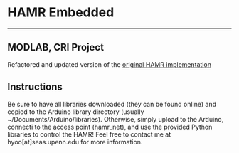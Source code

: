 # HAMR Embedded  
----  
MODLAB, CRI Project
----
Refactored and updated version of the [original HAMR implementation](https://github.com/wangchr/HAMR)

## Instructions
Be sure to have all libraries downloaded (they can be found online) and copied to the Arduino library directory (usually ~/Documents/Arduino/libraries).
Otherwise, simply upload to the Arduino, connecti to the access point (hamr_net), and use the provided Python libraries to control the HAMR!
Feel free to contact me at hyoo[at]seas.upenn.edu for more information.
